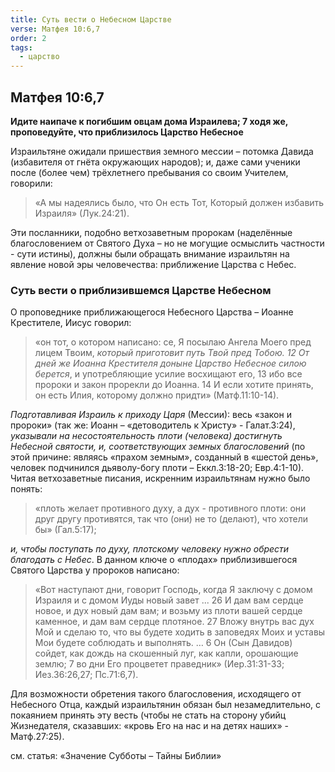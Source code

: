 ```yaml
---
title: Суть вести о Небесном Царстве
verse: Матфея 10:6,7
order: 2
tags:
  - царство
---
```

## Матфея 10:6,7

**Идите наипаче к погибшим овцам дома Израилева; 7 ходя же, проповедуйте, что приблизилось Царство Небесное**

Израильтяне ожидали пришествия земного мессии – потомка Давида (избавителя от гнёта окружающих народов); и, даже сами ученики после (более чем) трёхлетнего пребывания со своим Учителем, говорили: 

>«А мы надеялись было, что Он есть Тот, Который должен избавить Израиля» (Лук.24:21). 

Эти посланники, подобно ветхозаветным пророкам (наделённые благословением от Святого Духа – но не могущие осмыслить частности - сути истины), должны были обращать внимание израильтян на явление новой эры человечества: приближение Царства с Небес.

### Суть вести о приблизившемся Царстве Небесном

О проповеднике приближающегося Небесного Царства – Иоанне Крестителе, Иисус говорил:

>«он тот, о котором написано: се, Я посылаю Ангела Моего пред лицем Твоим, *который приготовит путь Твой пред Тобою. 12 От дней же Иоанна Крестителя доныне Царство Небесное силою берется*, и употребляющие усилие восхищают его, 13 ибо все пророки и закон прорекли до Иоанна. 14 И если хотите принять, он есть Илия, которому должно придти» (Матф.11:10-14).

*Подготавливая Израиль к приходу Царя* (Мессии): весь «закон и пророки» (так же: Иоанн – «детоводитель к Христу» - Галат.3:24), *указывали на несостоятельность плоти (человека) достигнуть Небесной святости, и, соответствующих земных благословений* (по этой причине: являясь «прахом земным», созданный в «шестой день», человек подчинился дьяволу-богу плоти – Еккл.3:18-20; Евр.4:1-10). Читая ветхозаветные писания, искренним израильтянам нужно было понять: 

>«плоть желает противного духу, а дух - противного плоти: они друг другу противятся, так что (они) не то (делают), что хотели бы» (Гал.5:17); 

*и, чтобы поступать по духу, плотскому человеку нужно обрести благодать с Небес*. В данном ключе о «плодах» приблизившегося Святого Царства у пророков написано: 

>«Вот наступают дни, говорит Господь, когда Я заключу с домом Израиля и с домом Иуды новый завет ... 26 И дам вам сердце новое, и дух новый дам вам; и возьму из плоти вашей сердце каменное, и дам вам сердце плотяное. 27 Вложу внутрь вас дух Мой и сделаю то, что вы будете ходить в заповедях Моих и уставы Мои будете соблюдать и выполнять. … 6 Он (Сын Давидов) сойдет, как дождь на скошенный луг, как капли, орошающие землю; 7 во дни Его процветет праведник» (Иер.31:31-33; Иез.36:26,27; Пс.71:6,7). 

Для возможности обретения такого благословения, исходящего от Небесного Отца, каждый израильтянин обязан был незамедлительно, с покаянием принять эту весть (чтобы не стать на сторону убийц Жизнедателя, сказавших: «кровь Его на нас и на детях наших» - Матф.27:25).

см. статья: «Значение Субботы – Тайны Библии»
